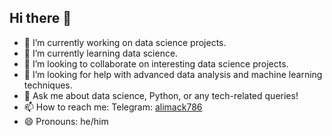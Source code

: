 ## Hi there 👋  
- 🔭 I’m currently working on data science projects.  
- 🌱 I’m currently learning data science.  
- 👯 I’m looking to collaborate on interesting data science projects.  
- 🤔 I’m looking for help with advanced data analysis and machine learning techniques.  
- 💬 Ask me about data science, Python, or any tech-related queries!  
- 📫 How to reach me: Telegram: [alimack786](https://t.me/alimack786)  
- 😄 Pronouns: he/him 


<!--
**mohdalipatel8976/mohdalipatel8976** is a ✨ _special_ ✨ repository because its `README.md` (this file) appears on your GitHub profile.

Here are some ideas to get you started:

- 🔭 I’m currently working on ...
- 🌱 I’m currently learning ...
- 👯 I’m looking to collaborate on ...
- 🤔 I’m looking for help with ...
- 💬 Ask me about ...
- 📫 How to reach me: ...
- 😄 Pronouns: ...
- ⚡ Fun fact: ...
-->
